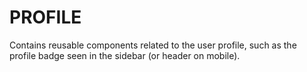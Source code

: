 # PROFILE

Contains reusable components related to the user profile, such as the profile badge seen in the sidebar (or header on mobile).

